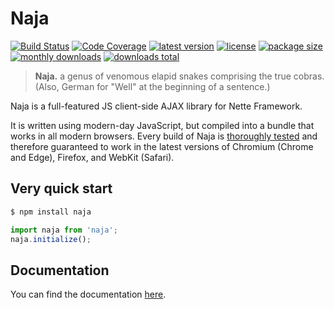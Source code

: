 # Naja

[![Build Status](https://img.shields.io/github/actions/workflow/status/naja-js/naja/test.yml?branch=main)](https://github.com/naja-js/naja/actions?query=workflow%3ATest)
[![Code Coverage](https://img.shields.io/codecov/c/github/naja-js/naja.svg)](https://codecov.io/gh/naja-js/naja)
[![latest version](https://img.shields.io/npm/v/naja)](https://npmjs.com/package/naja)
[![license](https://img.shields.io/npm/l/naja)](https://npmjs.com/package/naja)
[![package size](https://deno.bundlejs.com/?q=naja&badge=detailed)](https://bundlejs.com/?q=naja)
[![monthly downloads](https://img.shields.io/npm/dm/naja.svg)](https://npmjs.com/package/naja)
[![downloads total](https://img.shields.io/npm/dt/naja.svg)](https://npmjs.com/package/naja)

> **Naja.** a genus of venomous elapid snakes comprising the true cobras. (Also, German for "Well" at the beginning of a sentence.)

Naja is a full-featured JS client-side AJAX library for Nette Framework.

It is written using modern-day JavaScript, but compiled into a bundle that works in all modern browsers. Every build of Naja is [thoroughly tested](https://github.com/naja-js/naja/actions?query=workflow%3ATest) and therefore guaranteed to work in the latest versions of Chromium (Chrome and Edge), Firefox, and WebKit (Safari).


## Very quick start

```bash
$ npm install naja
```

```js
import naja from 'naja';
naja.initialize();
```


## Documentation

You can find the documentation [here](https://naja.js.org).
